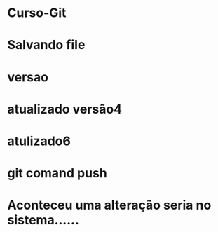 # Curso-Git

# Salvando file

# versao 

# atualizado versão4

# atulizado6

# git comand push

# Aconteceu uma alteração seria no sistema......



